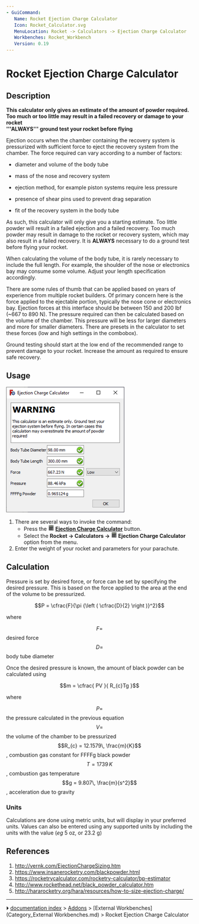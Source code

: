 ```yaml
---
- GuiCommand:
   Name: Rocket Ejection Charge Calculator
   Icon: Rocket_Calculator.svg
   MenuLocation: Rocket -> Calculators -> Ejection Charge Calculator
   Workbenches: Rocket_Workbench
   Version: 0.19
---
```


# Rocket Ejection Charge Calculator

## Description


**This calculator only gives an estimate of the amount of powder required. Too much or too little may result in a failed recovery or damage to your rocket<br>'''ALWAYS''' ground test your rocket before flying**

Ejection occurs when the chamber containing the recovery system is pressurized with sufficient force to eject the recovery system from the chamber. The force required can vary according to a number of factors:

  - diameter and volume of the body tube

  - mass of the nose and recovery system

  - ejection method, for example piston systems require less pressure

  - presence of shear pins used to prevent drag separation

  - fit of the recovery system in the body tube

As such, this calculator will only give you a starting estimate. Too little powder will result in a failed ejection and a failed recovery. Too much powder may result in damage to the rocket or recovery system, which may also result in a failed recovery. It is **ALWAYS** necessary to do a ground test before flying your rocket.

When calculating the volume of the body tube, it is rarely necessary to include the full length. For example, the shoulder of the nose or electronics bay may consume some volume. Adjust your length specification accordingly.

There are some rules of thumb that can be applied based on years of experience from multiple rocket builders. Of primary concern here is the force applied to the ejectable portion, typically the nose cone or electronics bay. Ejection forces at this interface should be between 150 and 200 lbf (\~667 to 890 N). The pressure required can then be calculated based on the volume of the chamber. This pressure will be less for larger diameters and more for smaller diameters. There are presets in the calculator to set these forces (low and high settings in the combobox).

Ground testing should start at the low end of the recommended range to prevent damage to your rocket. Increase the amount as required to ensure safe recovery.

## Usage

 ![](images/Calc_ejection_charge.png ) 

1.  There are several ways to invoke the command:
    -   Press the **<img src="images/Rocket_Calculator.svg" width=16px> [Ejection Charge Calculator](Rocket_Ejection_Charge_Calculator.md)** button.
    -   Select the **Rocket → Calculators → <img src="images/Rocket_Calculator.svg" width=16px> Ejection Charge Calculator** option from the menu.
2.  Enter the weight of your rocket and parameters for your parachute.

## Calculation

Pressure is set by desired force, or force can be set by specifying the desired pressure. This is based on the force applied to the area at the end of the volume to be pressurized.

$$P = \cfrac{F}{\pi {\left ( \cfrac{D}{2} \right )}^2}$$

where

$$F =$$ desired force
$$D =$$ body tube diameter

Once the desired pressure is known, the amount of black powder can be calculated using

$$m = \cfrac{ PV }{ R_{c}Tg }$$

where

$$P =$$ the pressure calculated in the previous equation
$$V =$$ the volume of the chamber to be pressurized
$$R_{c} = 12.1579\, \frac{m}{K}$$, combustion gas constant for FFFFg black powder
$$T = 1739\, K$$, combustion gas temperature
$$g = 9.807\, \frac{m}{s^2}$$, acceleration due to gravity

### Units

Calculations are done using metric units, but will display in your preferred units. Values can also be entered using any supported units by including the units with the value (*eg* 5 oz, or 23.2 g)

## References

1.  <http://vernk.com/EjectionChargeSizing.htm>
2.  <https://www.insanerocketry.com/blackpowder.html>
3.  <https://rocketrycalculator.com/rocketry-calculator/bp-estimator>
4.  <http://www.rockethead.net/black_powder_calculator.htm>
5.  <http://hararocketry.org/hara/resources/how-to-size-ejection-charge/>



---
⏵ [documentation index](../README.md) > [Addons](Category_Addons.md) > [External Workbenches](Category_External Workbenches.md) > Rocket Ejection Charge Calculator
